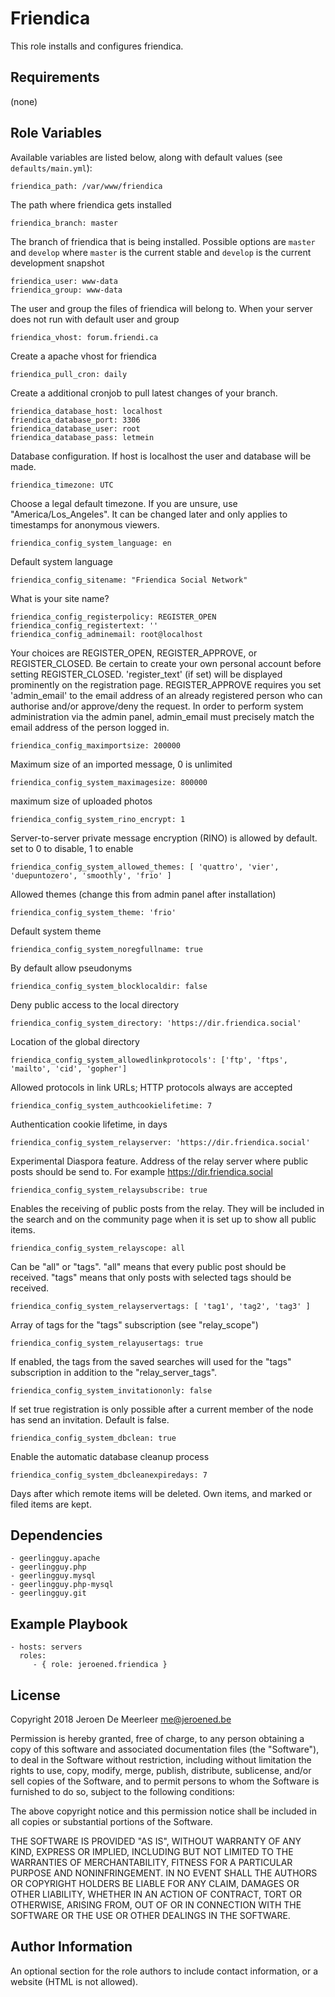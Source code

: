 Friendica
=========

This role installs and configures friendica.

Requirements
------------

(none)

Role Variables
--------------
Available variables are listed below, along with default values (see `defaults/main.yml`):

    friendica_path: /var/www/friendica
The path where friendica gets installed

    friendica_branch: master
The branch of friendica that is being installed. Possible options are `master` and `develop` where `master` is the current stable and `develop` is the current development snapshot

    friendica_user: www-data
    friendica_group: www-data
The user and group the files of friendica will belong to. When your server does not run with default user and group

    friendica_vhost: forum.friendi.ca
Create a apache vhost for friendica

    friendica_pull_cron: daily
Create a additional cronjob to pull latest changes of your branch.

    friendica_database_host: localhost
    friendica_database_port: 3306
    friendica_database_user: root
    friendica_database_pass: letmein
Database configuration. If host is localhost the user and database will be made.

    friendica_timezone: UTC
Choose a legal default timezone. If you are unsure, use "America/Los_Angeles".
It can be changed later and only applies to timestamps for anonymous viewers.

    friendica_config_system_language: en
Default system language

    friendica_config_sitename: "Friendica Social Network"
What is your site name?

    friendica_config_registerpolicy: REGISTER_OPEN
    friendica_config_registertext: ''
    friendica_config_adminemail: root@localhost
Your choices are REGISTER_OPEN, REGISTER_APPROVE, or REGISTER_CLOSED.
Be certain to create your own personal account before setting
REGISTER_CLOSED. 'register_text' (if set) will be displayed prominently on
the registration page. REGISTER_APPROVE requires you set 'admin_email'
to the email address of an already registered person who can authorise
and/or approve/deny the request.
In order to perform system administration via the admin panel, admin_email
must precisely match the email address of the person logged in.

    friendica_config_maximportsize: 200000
Maximum size of an imported message, 0 is unlimited

    friendica_config_system_maximagesize: 800000
maximum size of uploaded photos

    friendica_config_system_rino_encrypt: 1
Server-to-server private message encryption (RINO) is allowed by default.
set to 0 to disable, 1 to enable

    friendica_config_system_allowed_themes: [ 'quattro', 'vier', 'duepuntozero', 'smoothly', 'frio' ]
Allowed themes (change this from admin panel after installation)
    
    friendica_config_system_theme: 'frio'
Default system theme

    friendica_config_system_noregfullname: true
By default allow pseudonyms

    friendica_config_system_blocklocaldir: false
Deny public access to the local directory

    friendica_config_system_directory: 'https://dir.friendica.social'
Location of the global directory

    friendica_config_system_allowedlinkprotocols': ['ftp', 'ftps', 'mailto', 'cid', 'gopher']
Allowed protocols in link URLs; HTTP protocols always are accepted

    friendica_config_system_authcookielifetime: 7
Authentication cookie lifetime, in days

    friendica_config_system_relayserver: 'https://dir.friendica.social'
Experimental Diaspora feature. Address of the relay server where public posts should be send to. For example https://dir.friendica.social

    friendica_config_system_relaysubscribe: true
Enables the receiving of public posts from the relay. They will be included in the search and on the community page when it is set up to show all public items.

    friendica_config_system_relayscope: all
Can be "all" or "tags". "all" means that every public post should be received. "tags" means that only posts with selected tags should be received.

    friendica_config_system_relayservertags: [ 'tag1', 'tag2', 'tag3' ]
Array of tags for the "tags" subscription (see "relay_scope")

    friendica_config_system_relayusertags: true
If enabled, the tags from the saved searches will used for the "tags" subscription in addition to the "relay_server_tags".

    friendica_config_system_invitationonly: false
If set true registration is only possible after a current member of the node has send an invitation. Default is false.

    friendica_config_system_dbclean: true
Enable the automatic database cleanup process

    friendica_config_system_dbcleanexpiredays: 7
Days after which remote items will be deleted. Own items, and marked or filed items are kept.

Dependencies
------------

    - geerlingguy.apache
    - geerlingguy.php
    - geerlingguy.mysql
    - geerlingguy.php-mysql
    - geerlingguy.git

Example Playbook
----------------

    - hosts: servers
      roles:
         - { role: jeroened.friendica }

License
-------

Copyright 2018 Jeroen De Meerleer <me@jeroened.be>

Permission is hereby granted, free of charge, to any person obtaining a copy of this software and associated documentation files (the "Software"), to deal in the Software without restriction, including without limitation the rights to use, copy, modify, merge, publish, distribute, sublicense, and/or sell copies of the Software, and to permit persons to whom the Software is furnished to do so, subject to the following conditions:

The above copyright notice and this permission notice shall be included in all copies or substantial portions of the Software.

THE SOFTWARE IS PROVIDED "AS IS", WITHOUT WARRANTY OF ANY KIND, EXPRESS OR IMPLIED, INCLUDING BUT NOT LIMITED TO THE WARRANTIES OF MERCHANTABILITY, FITNESS FOR A PARTICULAR PURPOSE AND NONINFRINGEMENT. IN NO EVENT SHALL THE AUTHORS OR COPYRIGHT HOLDERS BE LIABLE FOR ANY CLAIM, DAMAGES OR OTHER LIABILITY, WHETHER IN AN ACTION OF CONTRACT, TORT OR OTHERWISE, ARISING FROM, OUT OF OR IN CONNECTION WITH THE SOFTWARE OR THE USE OR OTHER DEALINGS IN THE SOFTWARE.

Author Information
------------------

An optional section for the role authors to include contact information, or a website (HTML is not allowed).
